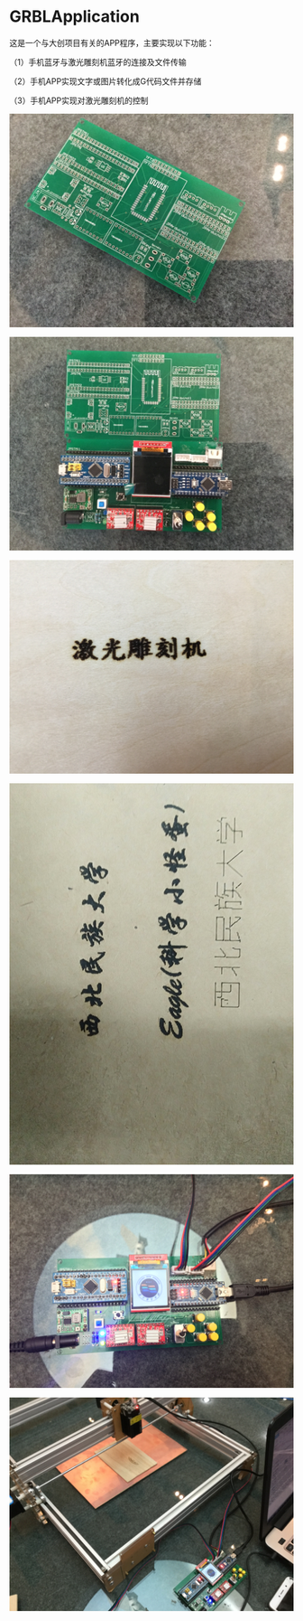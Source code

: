 ﻿# GRBLApplication

这是一个与大创项目有关的APP程序，主要实现以下功能：

（1）手机蓝牙与激光雕刻机蓝牙的连接及文件传输

（2）手机APP实现文字或图片转化成G代码文件并存储

（3）手机APP实现对激光雕刻机的控制


![运行效果](1.jpg)

![运行效果](2.jpg)

![运行效果](3.jpg)

![运行效果](4.jpg)

![运行效果](5.jpg)

![运行效果](6.jpg)

